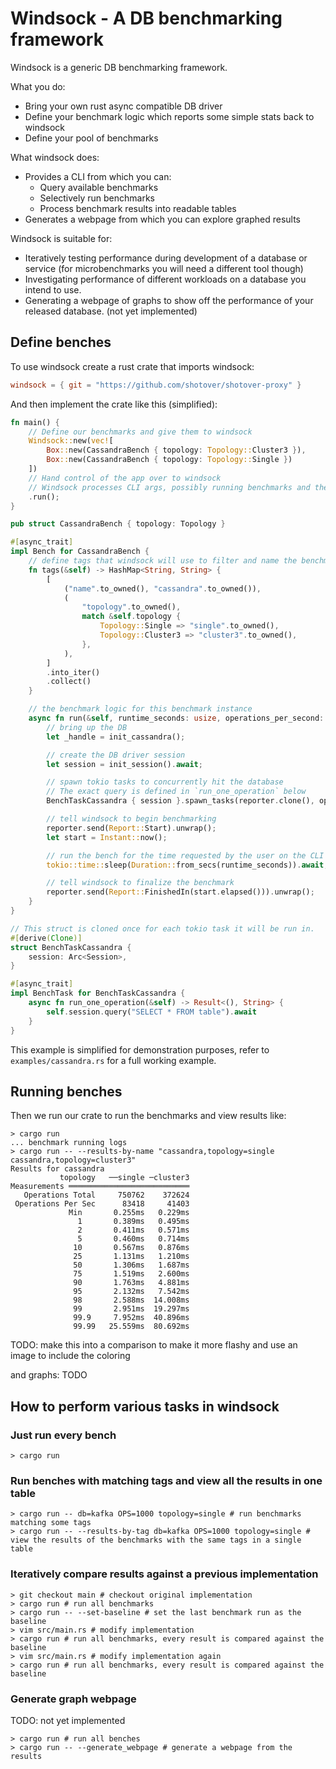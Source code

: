 # Windsock - A DB benchmarking framework

Windsock is a generic DB benchmarking framework.

What you do:

* Bring your own rust async compatible DB driver
* Define your benchmark logic which reports some simple stats back to windsock
* Define your pool of benchmarks

What windsock does:

* Provides a CLI from which you can:
  * Query available benchmarks
  * Selectively run benchmarks
  * Process benchmark results into readable tables
* Generates a webpage from which you can explore graphed results

Windsock is suitable for:

* Iteratively testing performance during development of a database or service (for microbenchmarks you will need a different tool though)
* Investigating performance of different workloads on a database you intend to use.
* Generating a webpage of graphs to show off the performance of your released database. (not yet implemented)

## Define benches

To use windsock create a rust crate that imports windsock:

```toml
windsock = { git = "https://github.com/shotover/shotover-proxy" }
```

And then implement the crate like this (simplified):

```rust
fn main() {
    // Define our benchmarks and give them to windsock
    Windsock::new(vec![
        Box::new(CassandraBench { topology: Topology::Cluster3 }),
        Box::new(CassandraBench { topology: Topology::Single })
    ])
    // Hand control of the app over to windsock
    // Windsock processes CLI args, possibly running benchmarks and then terminates.
    .run();
}

pub struct CassandraBench { topology: Topology }

#[async_trait]
impl Bench for CassandraBench {
    // define tags that windsock will use to filter and name the benchmark instance
    fn tags(&self) -> HashMap<String, String> {
        [
            ("name".to_owned(), "cassandra".to_owned()),
            (
                "topology".to_owned(),
                match &self.topology {
                    Topology::Single => "single".to_owned(),
                    Topology::Cluster3 => "cluster3".to_owned(),
                },
            ),
        ]
        .into_iter()
        .collect()
    }

    // the benchmark logic for this benchmark instance
    async fn run(&self, runtime_seconds: usize, operations_per_second: Option<u64>, reporter: UnboundedSender<Report>) {
        // bring up the DB
        let _handle = init_cassandra();

        // create the DB driver session
        let session = init_session().await;

        // spawn tokio tasks to concurrently hit the database
        // The exact query is defined in `run_one_operation` below
        BenchTaskCassandra { session }.spawn_tasks(reporter.clone(), operations_per_second).await;

        // tell windsock to begin benchmarking
        reporter.send(Report::Start).unwrap();
        let start = Instant::now();

        // run the bench for the time requested by the user on the CLI (defaults to 15s)
        tokio::time::sleep(Duration::from_secs(runtime_seconds)).await;

        // tell windsock to finalize the benchmark
        reporter.send(Report::FinishedIn(start.elapsed())).unwrap();
    }
}

// This struct is cloned once for each tokio task it will be run in.
#[derive(Clone)]
struct BenchTaskCassandra {
    session: Arc<Session>,
}

#[async_trait]
impl BenchTask for BenchTaskCassandra {
    async fn run_one_operation(&self) -> Result<(), String> {
        self.session.query("SELECT * FROM table").await
    }
}
```

This example is simplified for demonstration purposes, refer to `examples/cassandra.rs` for a full working example.

## Running benches

Then we run our crate to run the benchmarks and view results like:

```none
> cargo run
... benchmark running logs
> cargo run -- --results-by-name "cassandra,topology=single cassandra,topology=cluster3"
Results for cassandra
           topology   ──single ─cluster3
Measurements ═══════════════════════════
   Operations Total     750762    372624
 Operations Per Sec      83418     41403
             Min       0.255ms   0.229ms
               1       0.389ms   0.495ms
               2       0.411ms   0.571ms
               5       0.460ms   0.714ms
              10       0.567ms   0.876ms
              25       1.131ms   1.210ms
              50       1.306ms   1.687ms
              75       1.519ms   2.600ms
              90       1.763ms   4.881ms
              95       2.132ms   7.542ms
              98       2.588ms  14.008ms
              99       2.951ms  19.297ms
              99.9     7.952ms  40.896ms
              99.99   25.559ms  80.692ms
```

TODO: make this into a comparison to make it more flashy and use an image to include the coloring

and graphs: TODO

## How to perform various tasks in windsock

### Just run every bench

```shell
> cargo run
```

### Run benches with matching tags and view all the results in one table

```shell
> cargo run -- db=kafka OPS=1000 topology=single # run benchmarks matching some tags
> cargo run -- --results-by-tag db=kafka OPS=1000 topology=single # view the results of the benchmarks with the same tags in a single table
```

### Iteratively compare results against a previous implementation

```shell
> git checkout main # checkout original implementation
> cargo run # run all benchmarks
> cargo run -- --set-baseline # set the last benchmark run as the baseline
> vim src/main.rs # modify implementation
> cargo run # run all benchmarks, every result is compared against the baseline
> vim src/main.rs # modify implementation again
> cargo run # run all benchmarks, every result is compared against the baseline
```

### Generate graph webpage

TODO: not yet implemented

```shell
> cargo run # run all benches
> cargo run -- --generate_webpage # generate a webpage from the results
```
